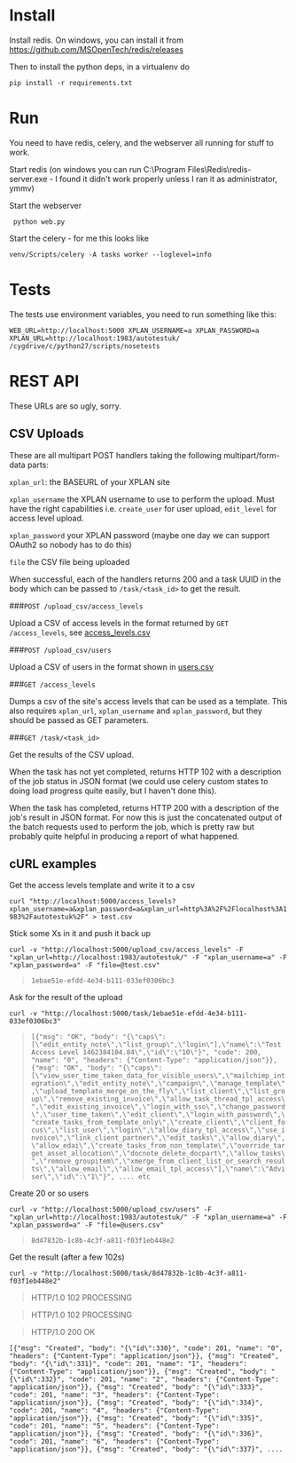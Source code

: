 # Install

Install redis. On windows, you can install it from https://github.com/MSOpenTech/redis/releases

Then to install the python deps, in a virtualenv do 

```pip install -r requirements.txt```

# Run

You need to have redis, celery, and the webserver all running for stuff to work.

Start redis (on windows you can run C:\Program Files\Redis\redis-server.exe - I found it 
didn't work properly unless I ran it as administrator, ymmv)

Start the webserver

``` python web.py```

Start the celery - for me this looks like 

```venv/Scripts/celery -A tasks worker --loglevel=info ```

# Tests

The tests use environment variables, you need to run something like this:

```WEB_URL=http://localhost:5000 XPLAN_USERNAME=a XPLAN_PASSWORD=a XPLAN_URL=http://localhost:1983/autotestuk/ /cygdrive/c/python27/scripts/nosetests```

# REST API

These URLs are so ugly, sorry.

## CSV Uploads

These are all multipart POST handlers taking the following multipart/form-data parts:

```xplan_url```: the BASEURL of your XPLAN site

```xplan_username``` the XPLAN username to use to perform the upload. Must have the right capabilities i.e. ```create_user``` for user upload, ```edit_level``` for access level upload.

```xplan_password``` your XPLAN password (maybe one day we can support OAuth2 so nobody has to do this)

```file``` the CSV file being uploaded

When successful, each of the handlers returns 200 and a task UUID in the body which can be passed to ```/task/<task_id>``` to get the result.

###```POST /upload_csv/access_levels```

Upload a CSV of access levels in the format returned by ```GET /access_levels```, see [access_levels.csv](access_levels.csv) 

###```POST /upload_csv/users```

Upload a CSV of users in the format shown in [users.csv](users.csv)

###```GET /access_levels```

Dumps a csv of the site's access levels that can be used as a template. This also requires ```xplan_url```, ```xplan_username``` and ```xplan_password```, but they should be passed as GET parameters.

###```GET /task/<task_id>```

Get the results of the CSV upload. 

When the task has not yet completed, returns HTTP 102 with a description of the job status in JSON format (we could use celery custom states to doing load progress quite easily, but I haven't done this).

When the task has completed, returns HTTP 200 with a description of the job's result in JSON format. For now this is just the concatenated output of the batch requests used to perform the job, which is pretty raw but probably quite helpful in producing a report of what happened.

## cURL examples

Get the access levels template and write it to a csv

```curl "http://localhost:5000/access_levels?xplan_username=a&xplan_password=a&xplan_url=http%3A%2F%2Flocalhost%3A1983%2Fautotestuk%2F" > test.csv```

Stick some Xs in it and push it back up

```curl -v "http://localhost:5000/upload_csv/access_levels" -F "xplan_url=http://localhost:1983/autotestuk/" -F "xplan_username=a" -F "xplan_password=a" -F "file=@test.csv"```

> ```1ebae51e-efdd-4e34-b111-033ef0306bc3```

Ask for the result of the upload

```curl -v "http://localhost:5000/task/1ebae51e-efdd-4e34-b111-033ef0306bc3"```

> ```[{"msg": "OK", "body": "{\"caps\":[\"edit_entity_note\",\"list_group\",\"login\"],\"name\":\"Test Access Level 1462384104.84\",\"id\":\"10\"}", "code": 200, "name": "0", "headers": {"Content-Type": "application/json"}}, {"msg": "OK", "body": "{\"caps\":[\"view_user_time_taken_data_for_visible_users\",\"mailchimp_integration\",\"edit_entity_note\",\"campaign\",\"manage_template\",\"upload_template_merge_on_the_fly\",\"list_client\",\"list_group\",\"remove_existing_invoice\",\"allow_task_thread_tpl_access\",\"edit_existing_invoice\",\"login_with_sso\",\"change_password\",\"user_time_taken\",\"edit_client\",\"login_with_password\",\"create_tasks_from_template_only\",\"create_client\",\"client_focus\",\"list_user\",\"login\",\"allow_diary_tpl_access\",\"use_invoice\",\"link_client_partner\",\"edit_tasks\",\"allow_diary\",\"allow_edai\",\"create_tasks_from_non_template\",\"override_target_asset_allocation\",\"docnote_delete_docpart\",\"allow_tasks\",\"remove_groupitem\",\"xmerge_from_client_list_or_search_results\",\"allow_email\",\"allow_email_tpl_access\"],\"name\":\"Adviser\",\"id\":\"1\"}", .... etc ```

Create 20 or so users

```curl -v "http://localhost:5000/upload_csv/users" -F "xplan_url=http://localhost:1983/autotestuk/" -F "xplan_username=a" -F "xplan_password=a" -F "file=@users.csv"```

> ```8d47832b-1c8b-4c3f-a811-f03f1eb448e2```

Get the result (after a few 102s)

```curl -v "http://localhost:5000/task/8d47832b-1c8b-4c3f-a811-f03f1eb448e2"```

> HTTP/1.0 102 PROCESSING

> HTTP/1.0 102 PROCESSING

> HTTP/1.0 200 OK


```[{"msg": "Created", "body": "{\"id\":330}", "code": 201, "name": "0", "headers": {"Content-Type": "application/json"}}, {"msg": "Created", "body": "{\"id\":331}", "code": 201, "name": "1", "headers": {"Content-Type": "application/json"}}, {"msg": "Created", "body": "{\"id\":332}", "code": 201, "name": "2", "headers": {"Content-Type": "application/json"}}, {"msg": "Created", "body": "{\"id\":333}", "code": 201, "name": "3", "headers": {"Content-Type": "application/json"}}, {"msg": "Created", "body": "{\"id\":334}", "code": 201, "name": "4", "headers": {"Content-Type": "application/json"}}, {"msg": "Created", "body": "{\"id\":335}", "code": 201, "name": "5", "headers": {"Content-Type": "application/json"}}, {"msg": "Created", "body": "{\"id\":336}", "code": 201, "name": "6", "headers": {"Content-Type": "application/json"}}, {"msg": "Created", "body": "{\"id\":337}", .... ```









